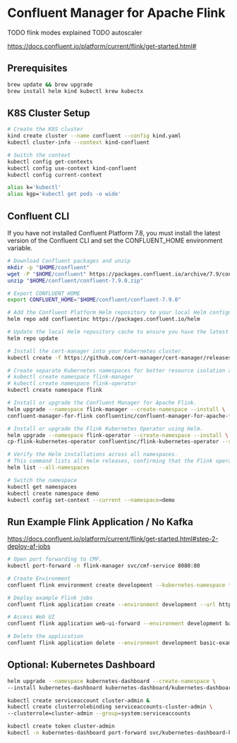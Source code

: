 # Confluent Manager for Apache Flink

TODO flink modes explained
TODO autoscaler

https://docs.confluent.io/platform/current/flink/get-started.html#

## Prerequisites 

```sh
brew update && brew upgrade
brew install helm kind kubectl krew kubectx
```

## K8S Cluster Setup

```sh
# Create the K8S cluster
kind create cluster --name confluent --config kind.yaml
kubectl cluster-info --context kind-confluent

# Switch the context
kubectl config get-contexts
kubectl config use-context kind-confluent
kubectl config current-context

alias k='kubectl' 
alias kgp='kubectl get pods -o wide' 
```

## Confluent CLI

If you have not installed Confluent Platform 7.8, you must install the latest version of the Confluent CLI and set the CONFLUENT_HOME environment variable.

```sh
# Download Confluent packages and unzip
mkdir -p "$HOME/confluent"
wget -P "$HOME/confluent" https://packages.confluent.io/archive/7.9/confluent-7.9.0.zip
unzip "$HOME/confluent/confluent-7.9.0.zip"

# Export CONFLUENT_HOME
export CONFLUENT_HOME="$HOME/confluent/confluent-7.9.0"
```

```sh
# Add the Confluent Platform Helm repository to your local Helm configuration.
helm repo add confluentinc https://packages.confluent.io/helm

# Update the local Helm repository cache to ensure you have the latest chart versions.
helm repo update

# Install the cert-manager into your Kubernetes cluster.
kubectl create -f https://github.com/cert-manager/cert-manager/releases/download/v1.12.16/cert-manager.yaml

# Create separate Kubernetes namespaces for better resource isolation and organization.
# kubectl create namespace flink-manager
# kubectl create namespace flink-operator
kubectl create namespace flink

# Install or upgrade the Confluent Manager for Apache Flink.
helm upgrade --namespace flink-manager --create-namespace --install \
confluent-manager-for-flink confluentinc/confluent-manager-for-apache-flink 

# Install or upgrade the Flink Kubernetes Operator using Helm.
helm upgrade --namespace flink-operator --create-namespace --install \
cp-flink-kubernetes-operator confluentinc/flink-kubernetes-operator --set watchNamespaces={flink}

# Verify the Helm installations across all namespaces.
# This command lists all Helm releases, confirming that the Flink operator and Confluent Manager are correctly deployed.
helm list --all-namespaces

# Switch the namespace
kubectl get namespaces
kubectl create namespace demo
kubectl config set-context --current --namespace=demo
```

## Run Example Flink Application / No Kafka

https://docs.confluent.io/platform/current/flink/get-started.html#step-2-deploy-af-jobs

```sh
# Open port forwarding to CMF.
kubectl port-forward -n flink-manager svc/cmf-service 8080:80

# Create Environment
confluent flink environment create development --kubernetes-namespace flink --url http://localhost:8080

# Deploy example Flink jobs
confluent flink application create --environment development --url http://localhost:8080 example-deployment.json

# Access Web UI
confluent flink application web-ui-forward --environment development basic-example --url http://localhost:8080

# Delete the application
confluent flink application delete --environment development basic-example --url http://localhost:8080
```

## Optional: Kubernetes Dashboard

```sh
helm upgrade --namespace kubernetes-dashboard --create-namespace \
--install kubernetes-dashboard kubernetes-dashboard/kubernetes-dashboard 

kubectl create serviceaccount cluster-admin &
kubectl create clusterrolebinding serviceaccounts-cluster-admin \
--clusterrole=cluster-admin --group=system:serviceaccounts

kubectl create token cluster-admin
kubectl -n kubernetes-dashboard port-forward svc/kubernetes-dashboard-kong-proxy 8443:443

```